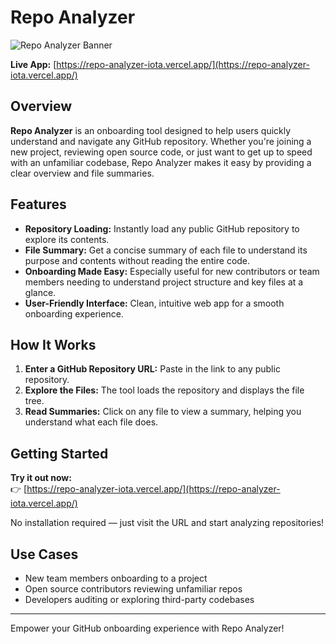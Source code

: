 # Repo Analyzer

![Repo Analyzer Banner](https://github.com/user-attachments/assets/16c256dc-c0bb-44b0-ab67-a0d2ae77d40f)

**Live App:** [https://repo-analyzer-iota.vercel.app/](https://repo-analyzer-iota.vercel.app/)

## Overview

**Repo Analyzer** is an onboarding tool designed to help users quickly understand and navigate any GitHub repository. Whether you're joining a new project, reviewing open source code, or just want to get up to speed with an unfamiliar codebase, Repo Analyzer makes it easy by providing a clear overview and file summaries.

## Features

- **Repository Loading:** Instantly load any public GitHub repository to explore its contents.
- **File Summary:** Get a concise summary of each file to understand its purpose and contents without reading the entire code.
- **Onboarding Made Easy:** Especially useful for new contributors or team members needing to understand project structure and key files at a glance.
- **User-Friendly Interface:** Clean, intuitive web app for a smooth onboarding experience.

## How It Works

1. **Enter a GitHub Repository URL:** Paste in the link to any public repository.
2. **Explore the Files:** The tool loads the repository and displays the file tree.
3. **Read Summaries:** Click on any file to view a summary, helping you understand what each file does.

## Getting Started

**Try it out now:**  
👉 [https://repo-analyzer-iota.vercel.app/](https://repo-analyzer-iota.vercel.app/)

No installation required — just visit the URL and start analyzing repositories!

## Use Cases

- New team members onboarding to a project
- Open source contributors reviewing unfamiliar repos
- Developers auditing or exploring third-party codebases

---

Empower your GitHub onboarding experience with Repo Analyzer!
